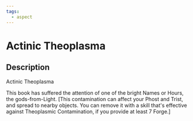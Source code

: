 ```yaml
---
tags:
  - aspect
---
```


# Actinic Theoplasma

## Description
Actinic Theoplasma

This book has suffered the attention of one of the bright Names or Hours, the gods-from-Light. [This contamination can affect your Phost and Trist, and spread to nearby objects. You can remove it with a skill that's effective against Theoplasmic Contamination, if you provide at least 7 Forge.]